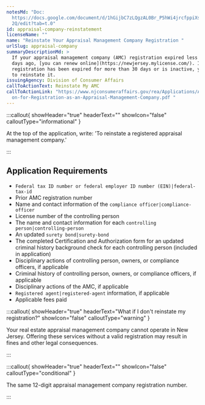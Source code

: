 ```yaml
---
notesMd: "Doc:
  https://docs.google.com/document/d/1hGijbC7zLQgzAL0Br_P5hWi4jrcfppiXsHl2yfjr4\
  2Q/edit?tab=t.0"
id: appraisal-company-reinstatement
licenseName: ""
name: "Reinstate Your Appraisal Management Company Registration "
urlSlug: appraisal-company
summaryDescriptionMd: >
  If your appraisal management company (AMC) registration expired less than 30
  days ago, [you can renew online](https://newjersey.mylicense.com/). If your
  registration has been expired for more than 30 days or is inactive, you need
  to reinstate it.
issuingAgency: Division of Consumer Affairs
callToActionText: Reinstate My AMC
callToActionLink: "https://www.njconsumeraffairs.gov/rea/Applications/Applicati\
  on-for-Registration-as-an-Appraisal-Management-Company.pdf "
---
```

:::callout{ showHeader="true" headerText="" showIcon="false" calloutType="informational" }

At the top of the application, write: 'To reinstate a registered appraisal management company.'

:::

## Application Requirements

*  `Federal tax ID number or federal employer ID number (EIN)|federal-tax-id` 
* Prior AMC registration number
* Name and contact information of the `compliance officer|compliance-officer` 
* License number of the controlling person
* The name and contact information for each `controlling person|controlling-person` 
* An updated `surety bond|surety-bond` 
* The completed Certification and Authorization form for an updated criminal history background check for each controlling person (included in application)
* Disciplinary actions of controlling person, owners, or compliance officers, if applicable
* Criminal history of controlling person, owners, or compliance officers, if applicable
* Disciplinary actions of the AMC, if applicable
*  `Registered agent|registered-agent` information, if applicable
* Applicable fees paid

:::callout{ showHeader="true" headerText="What if I don't reinstate my registration?" showIcon="false" calloutType="warning" }

Your real estate appraisal management company cannot operate in New Jersey. Offering these services without a valid registration may result in fines and other legal consequences.

:::

:::callout{ showHeader="true" headerText="" showIcon="false" calloutType="conditional" }

The same 12-digit appraisal management company registration number.

:::